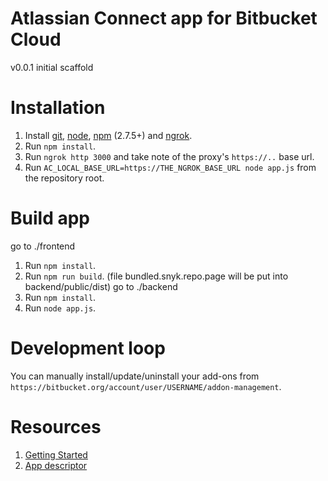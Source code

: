 # Atlassian Connect app for Bitbucket Cloud

v0.0.1 initial scaffold

# Installation

1. Install [git], [node], [npm] \(2.7.5+) and [ngrok].
2. Run `npm install`.
3. Run `ngrok http 3000` and take note of the proxy's `https://..` base url.
4. Run `AC_LOCAL_BASE_URL=https://THE_NGROK_BASE_URL node app.js` from the
repository root.

# Build app
go to ./frontend
1. Run `npm install`.
2. Run `npm run build`. (file bundled.snyk.repo.page will be put into backend/public/dist)
go to ./backend
1. Run `npm install`.
2. Run `node app.js`.

# Development loop

You can manually install/update/uninstall your add-ons from
`https://bitbucket.org/account/user/USERNAME/addon-management`.

[git]: http://git-scm.com/
[node]: https://nodejs.org/
[npm]: https://github.com/npm/npm#super-easy-install
[ngrok]: https://ngrok.com/

# Resources

1. [Getting Started](https://developer.atlassian.com/cloud/bitbucket/getting-started/)
2. [App descriptor](https://developer.atlassian.com/cloud/bitbucket/app-descriptor/)

